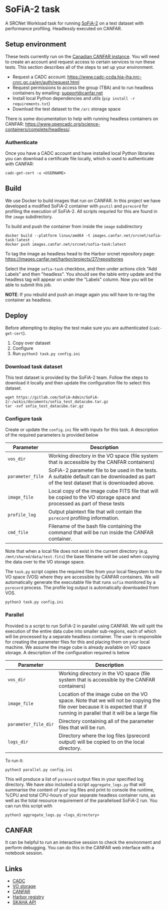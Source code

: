 # SoFiA-2 task

A SRCNet Workload task for running [SoFiA-2](https://gitlab.com/SoFiA-Admin/SoFiA-2) on a test dataset with performance profiling. Headlessly executed on CANFAR.

## Setup environment

These tests currently run on the [Canadian CANFAR instance](https://www.canfar.net/en/). You will need to create an account and request access to certain services to run these tests. This section describes all of the steps to set up your environment.

* Request a CADC account: https://www.cadc-ccda.hia-iha.nrc-cnrc.gc.ca/en/auth/request.html
* Request permissions to access the group (TBA) and to run headless containers by emailing: support@canfar.net
* Install local Python dependencies and utils (`pip install -r requirements.txt`)
* Download the test dataset to the `/arc` storage space

There is some documentation to help with running headless containers on CANFAR: https://www.opencadc.org/science-containers/complete/headless/.

### Authenticate

Once you have a CADC account and have installed local Python libraries you can download a certificate file locally, which is used to authenticate with CANFAR:

```
cadc-get-cert -u <USERNAME>
```

## Build

We use Docker to build images that run on CANFAR. In this project we have developed a modified SoFiA-2 container with `psutil` and `psrecord` for profiling the execution of SoFiA-2. All scripts requried for this are found in the `image` subdirectory.

To build and push the container from inside the `image` subdirectory

```
docker build --platform linux/amd64 -t images.canfar.net/srcnet/sofia-task:latest .
docker push images.canfar.net/srcnet/sofia-task:latest
```

To tag the image as headless head to the Harbor srcnet repository page: https://images.canfar.net/harbor/projects/27/repositories

Select the image `sofia-task` checkbox, and then under actions click "Add Labels" and then "headless". You should see the table entry update and the headless tag will appear on under the "Labels" column. Now you will be able to submit this job.

**NOTE**: If you rebuild and push an image again you will have to re-tag the container as headless.

## Deploy

Before attempting to deploy the test make sure you are authenticated (`cadc-get-cert`).

1. Copy over dataset
2. Configure
3. Run `python3 task.py config.ini`

### Download task dataset

This test dataset is provided by the SoFiA-2 team. Follow the steps to download it locally and then update the configuration file to select this dataset.

```
wget https://gitlab.com/SoFiA-Admin/SoFiA-2/-/wikis/documents/sofia_test_datacube.tar.gz
tar -xvf sofia_test_datacube.tar.gz
```

### Configure task

Create or update the `config.ini` file with inputs for this task. A description of the required parameters is provided below

| Parameter | Description |
| --- | --- |
| `vos_dir` | Working directory in the VO space (file system that is accessible by the CANFAR containers) |
| `parameter_file` | SoFiA-2 parameter file to be used in the tests. A suitable default can be downloaded as part of the test dataset that is downloaded above. |
| `image_file` | Local copy of the image cube FITS file that will be copied to the VO storage space and processed as part of these tests |
| `profile_log` | Output plaintext file that will contain the `psrecord` profiling information. |
| `cmd_file` | Filename of the bash file containing the command that will be run inside the CANFAR container. |

Note that when a local file does not exist in the current directory (e.g. `/mnt/shared/data/test.fits`) the base filename will be used when copying the data over to the VO storage space.

The `task.py` script copies the required files from your local filesystem to the VO space (VOS) where they are accessible by CANFAR containers. We will automatically generate the executable file that runs `sofia` monitored by a `psrecord` process. The profile log output is automatically downloaded from VOS.

```
python3 task.py config.ini
```

### Parallel

Provided is a script to run SoFiA-2 in parallel using CANFAR. We will split the execution of the entire data cube into smaller sub-regions, each of which will be processed by a separate headless container. The user is responsible for creating the parameter files for this and placing them on your local machine. We assume the image cube is already available on VO space storage. A description of the configuration required is below

| Parameter | Description |
| --- | --- |
| `vos_dir` | Working directory in the VO space (file system that is accessible by the CANFAR containers) |
| `image_file` | Location of the image cube on the VO space. Note that we will not be copying the file over because it is expected that if running in parallel that it will be a large file |
| `parameter_file_dir` | Directory containing all of the parameter files that will be run. |
| `logs_dir` | Directory where the log files (psrecord output) will be copied to on the local directory. |

To run it:

```
python3 parallel.py config.ini
```

This will produce a list of `psrecord` output files in your specified log directory. We have also included a script `aggregate_logs.py` that will summarise the content of your log files and print to console the runtime, %CPU and total CPU-hours of your separate headless container runs, as well as the total resource requirement of the parallelised SoFiA-2 run. You can run this script with

```
python3 aggregate_logs.py <logs_directory>
```

## CANFAR

It can be helpful to run an interactive session to check the environment and perform debugging. You can do this in the CANFAR web interface with a notebook session.

## Links

* [CADC](https://www.cadc-ccda.hia-iha.nrc-cnrc.gc.ca/en/)
* [VO storage](https://www.canfar.net/en/docs/storage/)
* [CANFAR](https://www.canfar.net/en/)
* [Harbor registry](https://images.canfar.net/)
* [SKAHA API](https://ws-uv.canfar.net/skaha/)
